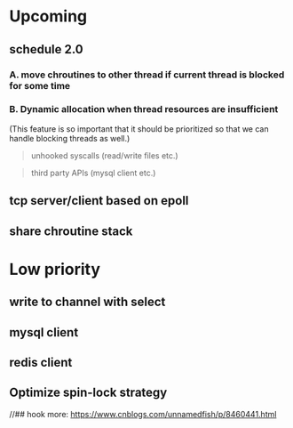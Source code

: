 # Upcoming

## schedule 2.0
### A. move chroutines to other thread if current thread is blocked for some time
### B. Dynamic allocation when thread resources are insufficient
(This feature is so important that it should be prioritized so that we can handle blocking threads as well.)
> unhooked syscalls (read/write files etc.)

> third party APIs (mysql client etc.)

## tcp server/client based on epoll

## share chroutine stack

# Low priority

## write to channel with select

## mysql client

## redis client

## Optimize spin-lock strategy

//## hook more: https://www.cnblogs.com/unnamedfish/p/8460441.html